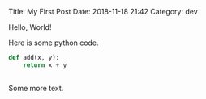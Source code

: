 Title: My First Post
Date: 2018-11-18 21:42
Category: dev

Hello, World!

Here is some python code. 

```python
def add(x, y):
    return x + y
    
```

Some more text.